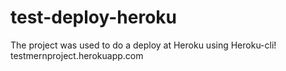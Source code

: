 # test-deploy-heroku
The project was used to do a deploy at Heroku using Heroku-cli! 
testmernproject.herokuapp.com
